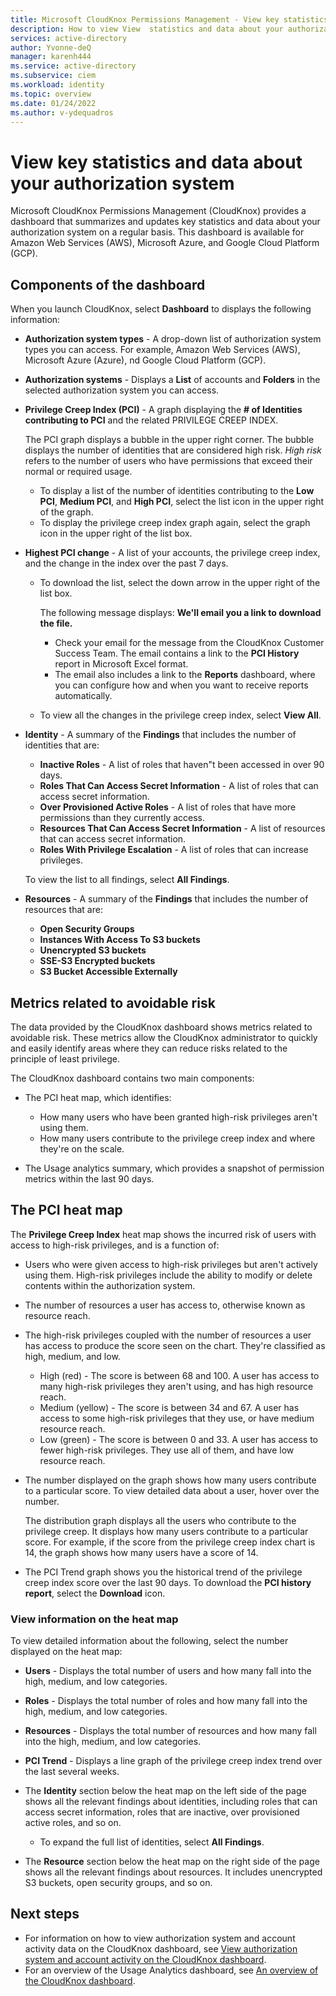 ```yaml
---
title: Microsoft CloudKnox Permissions Management - View key statistics and data about your authorization system on the CloudKnox dashboard
description: How to view View  statistics and data about your authorization system in the Microsoft CloudKnox Permissions Management dashboard.
services: active-directory
author: Yvonne-deQ
manager: karenh444
ms.service: active-directory
ms.subservice: ciem
ms.workload: identity
ms.topic: overview
ms.date: 01/24/2022
ms.author: v-ydequadros
---
```


# View key statistics and data about your authorization system

Microsoft CloudKnox Permissions Management (CloudKnox) provides a dashboard that summarizes and updates key statistics and data about your authorization system on a regular basis. This dashboard is available for Amazon Web Services (AWS), Microsoft Azure, and Google Cloud Platform (GCP).

## Components of the dashboard

When you launch CloudKnox, select **Dashboard** to displays the following information:

- **Authorization system types** - A drop-down list of authorization system types you can access. For example, Amazon Web Services (AWS), Microsoft Azure (Azure), nd Google Cloud Platform (GCP).
 
- **Authorization systems** - Displays a **List** of accounts and **Folders** in the selected authorization system you can access.

- **Privilege Creep Index (PCI)** - A graph displaying the **# of Identities contributing to PCI** and the related PRIVILEGE CREEP INDEX.

    The PCI graph displays a bubble in the upper right corner. The bubble displays the number of identities that are considered high risk. *High risk* refers to the number of users who have permissions that exceed their normal or required usage.
    - To display a list of the number of identities contributing to the **Low PCI**, **Medium PCI**, and **High PCI**, select the list icon in the upper right of the graph.
    - To display the privilege creep index graph again, select the graph icon in the upper right of the list box. 

- **Highest PCI change** - A list of your accounts, the privilege creep index, and the change in the index over the past 7 days.
    - To download the list, select the down arrow in the upper right of the list box.

        The following message displays: **We'll email you a link to download the file.** 
        - Check your email for the message from the CloudKnox Customer Success Team. The email contains a link to the **PCI History** report in Microsoft Excel format.
        <!---Ad Link reports@cloudknox.io---> 
        - The email also includes a link to the **Reports** dashboard, where you can configure how and when you want to receive reports automatically.
    - To view all the changes in the privilege creep index, select **View All**.

- **Identity** - A summary of the **Findings** that includes the number of identities that are:
    - **Inactive Roles** - A list of roles that haven"t been accessed in over 90 days.
    - **Roles That Can Access Secret Information** - A list of roles that can access secret information.
    - **Over Provisioned Active Roles** - A list of roles that have more permissions than they currently access.
    - **Resources That Can Access Secret Information** - A list of resources that can access secret information.
    - **Roles With Privilege Escalation** - A list of roles that can increase privileges.

    To view the list to all findings, select **All Findings**.

- **Resources** - A summary of the **Findings** that includes the number of resources that are:
    - **Open Security Groups**
    - **Instances With Access To S3 buckets**
    - **Unencrypted S3 buckets**
    - **SSE-S3 Encrypted buckets**
    - **S3 Bucket Accessible Externally** 

## Metrics related to avoidable risk

The data provided by the CloudKnox dashboard shows metrics related to avoidable risk. These metrics allow the CloudKnox administrator to quickly and easily identify areas where they can reduce risks related to the principle of least privilege.

The CloudKnox dashboard contains two main components:

- The PCI heat map, which identifies: 
    - How many users who have been granted high-risk privileges aren't using them. 
    - How many users contribute to the privilege creep index and where they're on the scale.

- The Usage analytics summary, which provides a snapshot of permission metrics within the last 90 days.



## The PCI heat map

The **Privilege Creep Index**  heat map shows the incurred risk of users with access to high-risk privileges, and is a function of:

- Users who were given access to high-risk privileges but aren't actively using them. High-risk privileges include the ability to modify or delete contents within the authorization system.

- The number of resources a user has access to, otherwise known as resource reach.

- The high-risk privileges coupled with the number of resources a user has access to produce the score seen on the chart. They're classified as high, medium, and low.

    - High (red) - The score is between 68 and 100. A user has access to many high-risk privileges they aren't using, and has high resource reach.
    - Medium (yellow) - The score is between 34 and 67. A user has access to some high-risk privileges that they use, or have medium resource reach.
    - Low (green) - The score is between 0 and 33. A user has access to fewer high-risk privileges. They use all of them, and have low resource reach.

- The number displayed on the graph shows how many users contribute to a particular score. To view detailed data about a user, hover over the number. 

    The distribution graph displays all the users who contribute to the privilege creep. It displays how many users contribute to a particular score. For example, if the score from the privilege creep index chart is 14, the graph shows how many users have a score of 14.

- The PCI Trend graph shows you the historical trend of the privilege creep index score over the last 90 days. To download the **PCI history report**, select the **Download** icon.

### View information on the heat map

To view detailed information about the following, select the number displayed on the heat map:

- **Users** - Displays the total number of users and how many fall into the high, medium, and low categories.
- **Roles** - Displays the total number of roles and how many fall into the high, medium, and low categories.
- **Resources** - Displays the total number of resources and how many fall into the high, medium, and low categories.
- **PCI Trend** - Displays a line graph of the privilege creep index trend over the last several weeks.

- The **Identity** section below the heat map on the left side of the page shows all the relevant findings about identities, including roles that can access secret information, roles that are inactive, over provisioned active roles, and so on. 

    - To expand the full list of identities, select **All Findings**.

- The **Resource** section below the heat map on the right side of the page shows all the relevant findings about resources. It includes unencrypted S3 buckets, open security groups, and so on.




## Next steps

- For information on how to view authorization system and account activity data on the CloudKnox dashboard, see [View authorization system and account activity on the CloudKnox dashboard](cloudknox-product-dashboard.md).
- For an overview of the Usage Analytics dashboard, see [An overview of the CloudKnox dashboard](cloudknox-ui-usage-analytics.html).


<!---For an overview of the The Audit Trail dashboard, see [The CloudKnox dashboard](cloudknox-audit-trail-dashboard.html).--->
<!---For an overview of the JEP Controller dashboard, see [The JEP Controller dashboard](cloudknox-ui-jep-controller.html).--->
<!---For an overview of the The Compliance dashboard, see [The Compliance dashboard](cloudknox-ui-compliance.html).--->
<!---For an overview of the The Reports dashboard, see [The Reports dashboard](cloudknox-ui-reports.html).--->
<!---For an overview of the The Autopilot dashboard, see [The Autopilot dashboard](cloudknox-ui-autopilot.html).--->